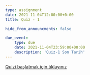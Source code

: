 ```yaml
---
type: assignment
date: 2021-11-04T12:00:00+0:00
title: Quiz - 1

hide_from_announcments: false

due_event: 
    type: due
    date: 2021-11-04T23:59:00+00:00
    description: 'Quiz-1 Son Tarih'
---
```

<!-- Other additional contents using markdown -->


[Quizi başlatmak için tıklayınız](https://www.classtime.com/code/K29QR7)

